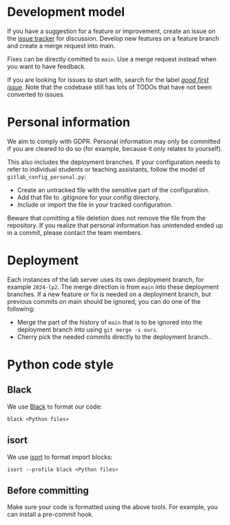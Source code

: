 # Development model

If you have a suggestion for a feature or improvement, create an issue on the [issue tracker](https://github.com/ChalmersGU-data-structure-courses/lab-system/issues) for discussion.
Develop new features on a feature branch and create a merge request into main.

Fixes can be directly comitted to `main`.
Use a merge request instead when you want to have feedback.

If you are looking for issues to start with, search for the label [*good first issue*](https://github.com/ChalmersGU-data-structure-courses/lab-system/issues?q=is%3Aissue+is%3Aopen+label%3A%22good+first+issue%22+).
Note that the codebase still has lots of TODOs that have not been converted to issues.

# Personal information

We aim to comply with GDPR.
Personal information may only be committed if you are cleared to do so (for example, because it only relates to yourself).

This also includes the deployment branches.
If your configuration needs to refer to individual students or teaching assistants, follow the model of `gitlab_config_personal.py`:
* Create an untracked file with the sensitive part of the configuration.
* Add that file to .gitignore for your config directory.
* Include or import the file in your tracked configuration.

Beware that comitting a file deletion does not remove the file from the repository.
If you realize that personal information has unintended ended up in a commit, please contact the team members.

# Deployment

Each instances of the lab server uses its own deployment branch, for example `2024-lp2`.
The merge direction is from `main` into these deployment branches.
If a new feature or fix is needed on a deployment branch, but previous commits on main should be ignored, you can do one of the following:
* Merge the part of the history of `main` that is to be ignored into the deployment branch into using `git merge -s ours`.
* Cherry pick the needed commits directly to the deployment branch..

# Python code style

## Black

We use [Black](https://github.com/psf/black) to format our code:

```
black <Python files>
```

## isort

We use [isort](https://pycqa.github.io/isort/) to format import blocks:

```
isort --profile black <Python files>
```

## Before committing

Make sure your code is formatted using the above tools.
For example, you can install a pre-commit hook.
